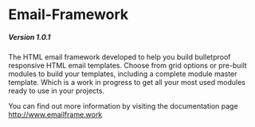 # Email-Framework
##### Version 1.0.1

The HTML email framework developed to help you build bulletproof responsive HTML email templates.  Choose from grid options or pre-built modules to build your templates, including a complete module master template.  Which is a work in progress to get all your most used modules ready to use in your projects.

You can find out more information by visiting the documentation page http://www.emailframe.work


